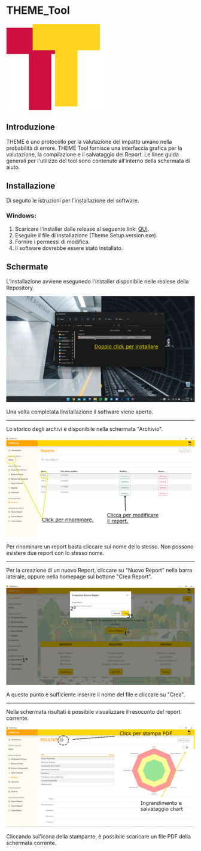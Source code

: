 # THEME_Tool 

![image](https://github.com/gabrieleaquaro/THEME_Tool/blob/main/THEME-source/images/icon.png)

## Introduzione 
THEME è uno protocollo per la valutazione del impatto umano nella probabilità di errore. THEME Tool fornisce una interfaccia grafica per la valutazione, la compilazione e il salvataggio dei Report.
Le linee guida generali per l'utilizzo del tool sono contenute all'interno della schermata di aiuto. 

## Installazione 
Di seguito le istruzioni per l'installazione del software. 

### Windows:
1. Scaricare l'installer dalle release al seguente link: [QUI](https://github.com/gabrieleaquaro/THEME_Tool/releases/download/v1.2.0/Theme.Setup.1.2.0.exe). 
2. Eseguire il file di installazione (Theme.Setup.version.exe). 
3. Fornire i permessi di modifica. 
4. Il software dovrebbe essere stato installato. 

## Schermate
L'installazione avviene esegunedo l'installer disponibile nelle realese della Repository. 

![image](https://github.com/gabrieleaquaro/THEME_Tool/blob/main/ScreenShots/Screenshot%202021-11-07%20160820.png)

Una volta completata linstallazione il software viene aperto. 

<hr />

Lo storico degli archivi è disponibile nella schermata "Archivio". 

![image](https://github.com/gabrieleaquaro/THEME_Tool/blob/main/ScreenShots/Screenshot_Archivio.png)

Per rinominare un report basta cliccare sul nome dello stesso. Non possono esistere due report con lo stesso nome. 

<hr />

Per la creazione di un nuovo Report, cliccare su "Nuovo Report" nella barra laterale, oppure nella homepage sul bottone "Crea Report".

![image](https://github.com/gabrieleaquaro/THEME_Tool/blob/e8f3e1d52360533049eb61f7a9341e0dab5a936e/ScreenShots/Screenshot_Creation.png)

A questo punto è sufficiente inserire il nome del file e cliccare su "Crea". 

<hr />

Nella schermata risultati è possibile visualizzare il resoconto del report corrente. 

![image](https://github.com/gabrieleaquaro/THEME_Tool/blob/main/ScreenShots/Screenshot_Risultati.png)

Cliccando sul'icona della stampante, è possibile scaricare un file PDF della schermata corrente. 

